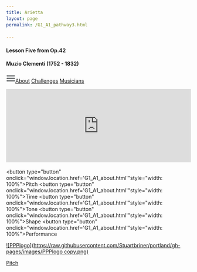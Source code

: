 ```yaml
---
title: Arietta
layout: page
permalink: /G1_A1_pathway3.html

---
```


#### Lesson Five from Op.42

#### Muzio Clementi (1752 - 1832)



[![Menulogo](https://raw.githubusercontent.com/Stuartbriner/portland/gh-pages/images/menu.png)](menu.html)[About](G1_A1_about.html)
[Challenges](G1_A1_challenges.html)
[Musicians](G1_A1_exam.html)




<iframe width="100%" height="200" scrolling="no" frameborder="no" src="https://w.soundcloud.com/player/?url=https%3A//api.soundcloud.com/tracks/186949914%3Fsecret_token%3Ds-dzFHo&amp;auto_play=false&amp;hide_related=false&amp;show_comments=true&amp;show_user=true&amp;show_reposts=false&amp;visual=true"></iframe>

<button type="button" onclick="window.location.href='G1_A1_about.html'"style="width: 100%">Pitch</button>
<button type="button" onclick="window.location.href='G1_A1_about.html'"style="width:  100%">Time</button>
<button type="button" onclick="window.location.href='G1_A1_about.html'"style="width:  100%">Tone</button>
<button type="button" onclick="window.location.href='G1_A1_about.html'"style="width:  100%">Shape</button>
<button type="button" onclick="window.location.href='G1_A1_about.html'"style="width:  100%">Performance</button>


[![PPPlogo](https://raw.githubusercontent.com/Stuartbriner/portland/gh-pages/images/PPPlogo copy.png)](https://itunes.apple.com/gb/app/abrsm-piano-practice-partner/id891238739?mt=8)

<a href="#" class="button info" style="width: 100%">Pitch</a>